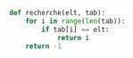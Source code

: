 ```python linenums='1'
def recherche(elt, tab):
    for i in range(len(tab)):
        if tab[i] == elt:
            return i        
    return -1         
```